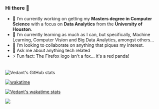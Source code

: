 ### Hi there 👋


- 🔭 I’m currently working on getting my **Masters degree in Computer Science** with a focus on **Data Analytics** from the **University of Houston**.
- 🌱 I’m currently learning as much as I can, but specifically, Machine Learning, Computer Vision and Big Data Analytics, amongst others...
- 👯 I’m looking to collaborate on anything that piques my interest.
- 💬 Ask me about anything tech related
- ⚡ Fun fact: The Firefox logo isn't a fox… it's a red panda!

## 

![Vedant's GitHub stats](https://github-readme-stats.vercel.app/api?username=jedirhymetrix&include_all_commits=true&count_private=true&show_icons=true&theme=radical)

[![wakatime](https://wakatime.com/badge/user/efc06740-1227-4279-ba04-cf3d605bcffb.svg)](https://wakatime.com/@efc06740-1227-4279-ba04-cf3d605bcffb)

[![Vedant's wakatime stats](https://github-readme-stats.vercel.app/api/wakatime?username=jedirhymetrix)](https://wakatime.com/@JediRhymeTrix)

![](https://hit.yhype.me/github/profile?user_id=26216205)
